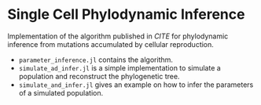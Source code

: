 # Single Cell Phylodynamic Inference
 
Implementation of the algorithm published in *CITE* for phylodynamic inference from mutations accumulated by cellular reproduction.

- `parameter_inference.jl` contains the algorithm.
- `simulate_ad_infer.jl` is a simple implementation to simulate a population and reconstruct the phylogenetic tree.
- `simulate_and_infer.jl` gives an example on how to infer the parameters of a simulated population.
